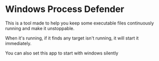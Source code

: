 # Windows Process Defender

This is a tool made to help you keep some executable files continuously running and make it unstoppable.

When it's running, if it finds any target isn't running, it will start it immediately.

You can also set this app to start with windows silently
